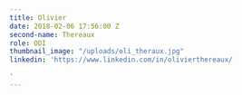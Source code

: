 ```yaml
---
title: Olivier
date: 2018-02-06 17:56:00 Z
second-name: Thereaux
role: ODI
thumbnail_image: "/uploads/oli_theraux.jpg"
linkedin: 'https://www.linkedin.com/in/olivierthereaux/

'
---
```


